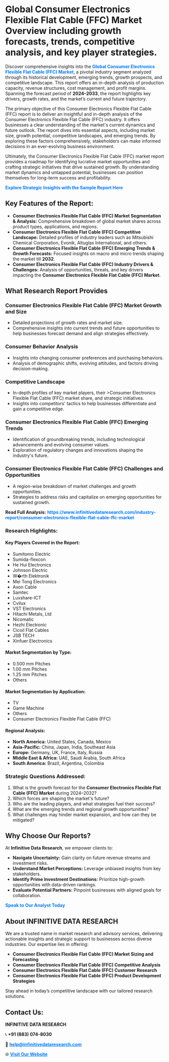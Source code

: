<h1>Global Consumer Electronics Flexible Flat Cable (FFC) Market Overview including growth forecasts, trends, competitive analysis, and key player strategies.</h1>
<p>
Discover comprehensive insights into the 
<a href="https://www.infinitivedataresearch.com/industry-report/consumer-electronics-flexible-flat-cable-ffc-market" rel="dofollow" style="color: #007BFF; text-decoration: none;"><strong>Global Consumer Electronics Flexible Flat Cable (FFC) Market</strong></a>, a pivotal industry segment analyzed through its historical development, emerging trends, growth prospects, and competitive landscape. This report offers an in-depth analysis of production capacity, revenue structures, cost management, and profit margins. Spanning the forecast period of <strong>2024–2033</strong>, the report highlights key drivers, growth rates, and the market’s current and future trajectory.
</p>
<p>
The primary objective of this Consumer Electronics Flexible Flat Cable (FFC) report is to deliver an insightful and in-depth analysis of the Consumer Electronics Flexible Flat Cable (FFC) industry. It offers businesses a clear understanding of the market's current dynamics and future outlook. The report dives into essential aspects, including market size, growth potential, competitive landscapes, and emerging trends. By exploring these factors comprehensively, stakeholders can make informed decisions in an ever-evolving business environment.
</p>
<p>
Ultimately, the Consumer Electronics Flexible Flat Cable (FFC) market report provides a roadmap for identifying lucrative market opportunities and crafting strategic initiatives that drive sustained growth. By understanding market dynamics and untapped potential, businesses can position themselves for long-term success and profitability.
</p>
<p>
<a href="https://www.infinitivedataresearch.com/request-sample/reportId=111872" style="color: #007BFF; text-decoration: none;"><strong>Explore Strategic Insights with the Sample Report Here</strong></a>
</p>

<h2>Key Features of the Report:</h2>
<ul>
<li><strong>Consumer Electronics Flexible Flat Cable (FFC) Market Segmentation & Analysis:</strong> Comprehensive breakdown of global market shares across product types, applications, and regions.</li>
<li><strong>Consumer Electronics Flexible Flat Cable (FFC) Competitive Landscape:</strong> Detailed profiles of industry leaders such as Mitsubishi Chemical Corporation, Evonik, Altuglas International, and others.</li>
<li><strong>Consumer Electronics Flexible Flat Cable (FFC) Emerging Trends & Growth Forecasts:</strong> Focused insights on macro and micro trends shaping the market till <strong>2032</strong>.</li>
<li><strong>Consumer Electronics Flexible Flat Cable (FFC) Industry Drivers & Challenges:</strong> Analysis of opportunities, threats, and key drivers impacting the <strong>Consumer Electronics Flexible Flat Cable (FFC) Market</strong>.</li>
</ul>

<h2>What Research Report Provides</h2>
<h3>Consumer Electronics Flexible Flat Cable (FFC) Market Growth and Size</h3>
<ul>
<li>Detailed projections of growth rates and market size.</li>
<li>Comprehensive insights into current trends and future opportunities to help businesses forecast demand and align strategies effectively.</li>
</ul>

<h3>Consumer Behavior Analysis</h3>
<ul>
<li>Insights into changing consumer preferences and purchasing behaviors.</li>
<li>Analysis of demographic shifts, evolving attitudes, and factors driving decision-making.</li>
</ul>

<h3>Competitive Landscape</h3>
<ul>
<li>In-depth profiles of key market players, their >Consumer Electronics Flexible Flat Cable (FFC) market share, and strategic initiatives.</li>
<li>Insights into competitors' tactics to help businesses differentiate and gain a competitive edge.</li>
</ul>

<h3>Consumer Electronics Flexible Flat Cable (FFC) Emerging Trends</h3>
<ul>
<li>Identification of groundbreaking trends, including technological advancements and evolving consumer values.</li>
<li>Exploration of regulatory changes and innovations shaping the industry's future.</li>
</ul>

<h3>Consumer Electronics Flexible Flat Cable (FFC) Challenges and Opportunities</h3>
<ul>
<li>A region-wise breakdown of market challenges and growth opportunities.</li>
<li>Strategies to address risks and capitalize on emerging opportunities for sustained growth.</li>
</ul>
<p><strong>Read Full Analysis:</strong> <a href="https://www.infinitivedataresearch.com/industry-report/consumer-electronics-flexible-flat-cable-ffc-market" rel="dofollow" style="color: #007BFF; text-decoration: none;"><strong>https://www.infinitivedataresearch.com/industry-report/consumer-electronics-flexible-flat-cable-ffc-market</strong></a></p>
<h3>Research Highlights:</h3>
<h4>Key Players Covered in the Report:</h4>
<ul><li>Sumitomo Electric</li><li>Sumida-flexcon</li><li>He Hui Electronics</li><li>Johnson Electric</li><li>W�rth Elektronik</li><li>Mei Tong Electronics</li><li>Axon Cable</li><li>Samtec</li><li>Luxshare-ICT</li><li>Cvilux</li><li>VST Electronics</li><li>Hitachi Metals, Ltd</li><li>Nicomatic</li><li>Hezhi Electronic</li><li>Cicoil Flat Cables</li><li>JSB TECH</li><li>Xinfuer Electronics</li></ul>
<h4>Market Segmentation by Type:</h4>
<ul><li>0.500 mm Pitches</li><li>1.00 mm Pitches</li><li>1.25 mm Pitches</li><li>Others</li></ul>
<h4>Market Segmentation by Application:</h4>
<ul><li>TV</li><li>Game Machine</li><li>Others</li><li>Consumer Electronics Flexible Flat Cable (FFC)</li></ul>

<h4>Regional Analysis:</h4>
<ul>
<li><strong>North America:</strong> United States, Canada, Mexico</li>
<li><strong>Asia-Pacific:</strong> China, Japan, India, Southeast Asia</li>
<li><strong>Europe:</strong> Germany, UK, France, Italy, Russia</li>
<li><strong>Middle East & Africa:</strong> UAE, Saudi Arabia, South Africa</li>
<li><strong>South America:</strong> Brazil, Argentina, Colombia</li>
</ul>

<h3>Strategic Questions Addressed:</h3>
<ol>
<li>What is the growth forecast for the <strong>Consumer Electronics Flexible Flat Cable (FFC) Market</strong> during 2024–2032?</li>
<li>Which forces are shaping the market's future?</li>
<li>Who are the leading players, and what strategies fuel their success?</li>
<li>What are the emerging trends and regional growth opportunities?</li>
<li>What challenges may hinder market expansion, and how can they be mitigated?</li>
</ol>

<h2>Why Choose Our Reports?</h2>
<p>At <strong>Infinitive Data Research</strong>, we empower clients to:</p>
<ul>
<li><strong>Navigate Uncertainty:</strong> Gain clarity on future revenue streams and investment risks.</li>
<li><strong>Understand Market Perceptions:</strong> Leverage unbiased insights from key stakeholders.</li>
<li><strong>Identify Prime Investment Destinations:</strong> Prioritize high-growth opportunities with data-driven rankings.</li>
<li><strong>Evaluate Potential Partners:</strong> Pinpoint businesses with aligned goals for collaboration.</li>
</ul>
<p><a href="https://www.infinitivedataresearch.com/industry-report/consumer-electronics-flexible-flat-cable-ffc-market" rel="dofollow" style="color: #007BFF; text-decoration: none;"><strong>Speak to Our Analyst Today</strong></a></p>

<h2>About INFINITIVE DATA RESEARCH</h2>
<p>We are a trusted name in market research and advisory services, delivering actionable insights and strategic support to businesses across diverse industries. Our expertise lies in offering:</p>
<ul>
<li><strong>Consumer Electronics Flexible Flat Cable (FFC) Market Sizing and Forecasting</strong></li>
<li><strong>Consumer Electronics Flexible Flat Cable (FFC) Competitive Analysis</strong></li>
<li><strong>Consumer Electronics Flexible Flat Cable (FFC) Customer Research</strong></li>
<li><strong>Consumer Electronics Flexible Flat Cable (FFC) Product Development Strategies</strong></li>
</ul>
<p>Stay ahead in today’s competitive landscape with our tailored research solutions.</p>

<h2>Contact Us:</h2>
<p><strong>INFINITIVE DATA RESEARCH</strong></p>
<p>📞 <strong>+91 (883) 074-8030</strong></p>
<p>📧 <strong><a href="mailto:help@infinitivedataresearch.com" style="color: #007BFF;">help@infinitivedataresearch.com</a></strong></p>
<p>🌐 <strong><a href="https://www.infinitivedataresearch.com" rel="dofollow" style="color: #007BFF;">Visit Our Website</a></strong></p>
